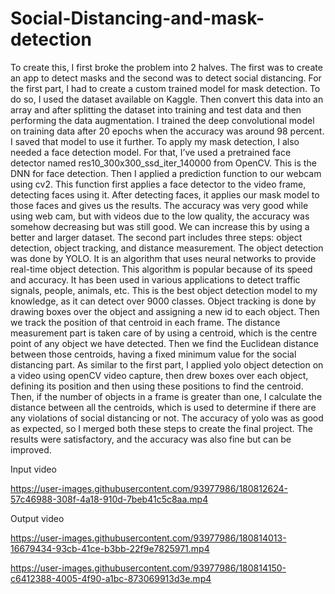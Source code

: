 # Social-Distancing-and-mask-detection

To create this, I first broke the problem into 2 halves. The first was to create an app to detect masks and the second was to detect social distancing.
For the first part, I had to create a custom trained model for mask detection. To do so, I used the dataset available on Kaggle. Then convert this data into an array and after splitting the dataset into training and test data and then performing the data augmentation. I trained the deep convolutional model on training data after 20 epochs when the accuracy was around 98 percent. I saved that model to use it further.
To apply my mask detection, I also needed a face detection model. For that, I’ve used a pretrained face detector named res10_300x300_ssd_iter_140000 from OpenCV. This is the DNN for face detection. Then I applied a prediction function to our webcam using cv2. This function first applies a face detector to the video frame, detecting faces using it. After detecting faces, it applies our mask model to those faces and gives us the results. The accuracy was very good while using web cam, but with videos due to the low quality, the accuracy was somehow decreasing but was still good. We can increase this by using a better and larger dataset.
The second part includes three steps: object detection, object tracking, and distance measurement.
The object detection was done by YOLO. It is an algorithm that uses neural networks to provide real-time object detection. This algorithm is popular because of its speed and accuracy. It has been used in various applications to detect traffic signals, people, animals, etc. This is the best object detection model to my knowledge, as it can detect over 9000 classes.
Object tracking is done by drawing boxes over the object and assigning a new id to each object. Then we track the position of that centroid in each frame. The distance measurement part is taken care of by using a centroid, which is the centre point of any object we have detected. Then we find the Euclidean distance between those centroids, having a fixed minimum value for the social distancing part.
As similar to the first part, I applied yolo object detection on a video using openCV video capture, then drew boxes over each object, defining its position and then using these positions to find the centroid. Then, if the number of objects in a frame is greater than one, I calculate the distance between all the centroids, which is used to determine if there are any violations of social distancing or not. The accuracy of yolo was as good as expected, so I merged both these steps to create the final project. The results were satisfactory, and the accuracy was also fine but can be improved.



Input video

https://user-images.githubusercontent.com/93977986/180812624-57c46988-308f-4a18-910d-7beb41c5c8aa.mp4


Output video


https://user-images.githubusercontent.com/93977986/180814013-16679434-93cb-41ce-b3bb-22f9e7825971.mp4





https://user-images.githubusercontent.com/93977986/180814150-c6412388-4005-4f90-a1bc-873069913d3e.mp4


